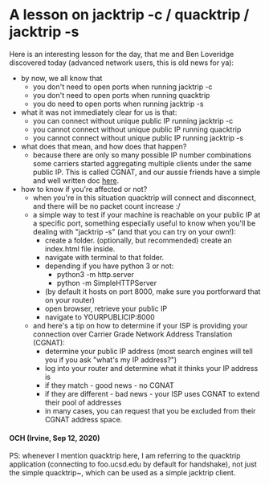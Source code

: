 # A lesson on jacktrip -c / quacktrip / jacktrip -s

Here is an interesting lesson for the day, that me and Ben Loveridge discovered today (advanced network users, this is old news for ya):
- by now, we all know that
  - you don't need to open ports when running jacktrip -c
  - you don't need to open ports when running quacktrip
  - you do need to open ports when running jacktrip -s
- what it was not immediately clear for us is that:
  - you can connect without unique public IP running jacktrip -c
  - you cannot connect without unique public IP running quacktrip
  - you cannot connect without unique public IP running jacktrip -s
- what does that mean, and how does that happen?
  - because there are only so many possible IP number combinations some carriers started aggregating multiple clients under the same public IP. This is called CGNAT, and our aussie friends have a simple and well written doc [here](https://www.aussiebroadband.com.au/help-centre/nbn/tech-support/cg-nat/).
- how to know if you're affected or not?
  - when you're in this situation quacktrip will connect and disconnect, and there will be no packet count increase :/
  - a simple way to test if your machine is reachable on your public IP at a specific port, something especially useful to know when you'll be dealing with "jacktrip -s" (and that you can try on your own!):
    - create a folder. (optionally, but recommended) create an index.html file inside.
    - navigate with terminal to that folder.
    - depending if you have python 3 or not:
      - python3 -m http.server
      - python -m SimpleHTTPServer
    - (by default it hosts on port 8000, make sure you portforward that on your router)
    - open browser, retrieve your public IP
    - navigate to YOURPUBLICIP:8000
  - and here's a tip on how to determine if your ISP is providing your connection over Carrier Grade Network Address Translation (CGNAT):
    - determine your public IP address (most search engines will tell you if you ask "what's my IP address?")
    - log into your router and determine what it thinks your IP address is
    - if they match - good news - no CGNAT
    - if they are different - bad news - your ISP uses CGNAT to extend their pool of addresses
    - in many cases, you can request that you be excluded from their CGNAT address space.
   
   
#### OCH (Irvine, Sep 12, 2020)

PS: whenever I mention quacktrip here, I am referring to the quacktrip application (connecting to foo.ucsd.edu by default for handshake), not just the simple quacktrip~, which can be used as a simple jacktrip client.
